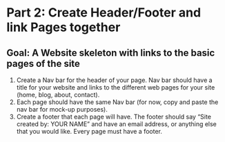 # Part 2: Create Header/Footer and link Pages together
## Goal: A Website skeleton with links to the basic pages of the site

1. Create a Nav bar for the header of your page. Nav bar should have a title for your website and links to the different web pages for your site (home, blog, about, contact).
2. Each page should have the same Nav bar (for now, copy and paste the nav bar for mock-up purposes).
3. Create a footer that each page will have. The footer should say “Site created by: YOUR NAME” and have an email address, or anything else that you would like. Every page must have a footer.
